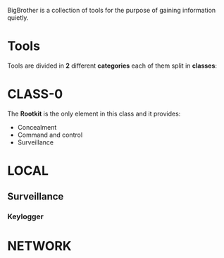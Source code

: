 BigBrother is a collection of tools for the purpose of gaining information quietly.

# Tools
Tools are divided in **2** different **categories** each of them split in **classes**:

# CLASS-0
The **Rootkit** is the only element in this class and it provides:

* Concealment
* Command and control
* Surveillance

# LOCAL
## Surveillance
### Keylogger

# NETWORK